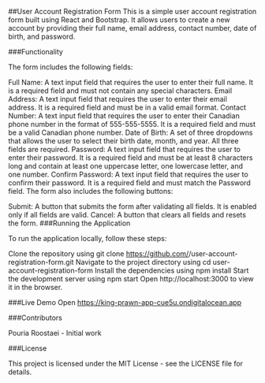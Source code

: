 ##User Account Registration Form
This is a simple user account registration form built using React and Bootstrap. It allows users to create a new account by providing their full name, email address, contact number, date of birth, and password.

###Functionality

The form includes the following fields:

Full Name: A text input field that requires the user to enter their full name. It is a required field and must not contain any special characters.
Email Address: A text input field that requires the user to enter their email address. It is a required field and must be in a valid email format.
Contact Number: A text input field that requires the user to enter their Canadian phone number in the format of 555-555-5555. It is a required field and must be a valid Canadian phone number.
Date of Birth: A set of three dropdowns that allows the user to select their birth date, month, and year. All three fields are required.
Password: A text input field that requires the user to enter their password. It is a required field and must be at least 8 characters long and contain at least one uppercase letter, one lowercase letter, and one number.
Confirm Password: A text input field that requires the user to confirm their password. It is a required field and must match the Password field.
The form also includes the following buttons:

Submit: A button that submits the form after validating all fields. It is enabled only if all fields are valid.
Cancel: A button that clears all fields and resets the form.
###Running the Application

To run the application locally, follow these steps:

Clone the repository using git clone https://github.com/<username>/user-account-registration-form.git
Navigate to the project directory using cd user-account-registration-form
Install the dependencies using npm install
Start the development server using npm start
Open http://localhost:3000 to view it in the browser.

###Live Demo
Open https://king-prawn-app-cue5u.ondigitalocean.app

###Contributors

Pouria Roostaei - Initial work

###License

This project is licensed under the MIT License - see the LICENSE file for details.